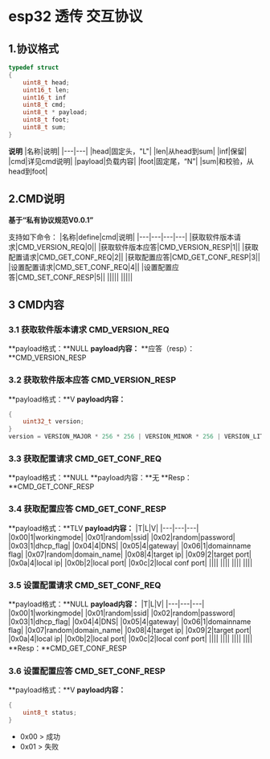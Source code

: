 # esp32 透传 交互协议

## 1.协议格式
```c
typedef struct
{
    uint8_t head;
    uint16_t len;
    uint16_t inf
    uint8_t cmd;
    uint8_t * payload;
    uint8_t foot;
    uint8_t sum;
}

```
**说明**
|名称|说明|
|---|---|
|head|固定头，"L"|
|len|从head到sum|
|inf|保留|
|cmd|详见cmd说明|
|payload|负载内容|
|foot|固定尾，“N”|
|sum|和校验，从head到foot|

## 2.CMD说明

**基于“私有协议规范V0.0.1”**

支持如下命令：
|名称|define|cmd|说明|
|---|---|---|---|
|获取软件版本请求|CMD_VERSION_REQ|0||
|获取软件版本应答|CMD_VERSION_RESP|1||
|获取配置请求|CMD_GET_CONF_REQ|2||
|获取配置应答|CMD_GET_CONF_RESP|3||
|设置配置请求|CMD_SET_CONF_REQ|4||
|设置配置应答|CMD_SET_CONF_RESP|5||
|||||
|||||


## 3 CMD内容
### 3.1 获取软件版本请求 CMD_VERSION_REQ
**payload格式：**NULL
**payload内容：**
**应答（resp）：**CMD_VERSION_RESP

### 3.2 获取软件版本应答 CMD_VERSION_RESP
**payload格式：**V
**payload内容：**
```c
{
	uint32_t version;
}
version = VERSION_MAJOR * 256 * 256 | VERSION_MINOR * 256 | VERSION_LITE;

```
### 3.3 获取配置请求  CMD_GET_CONF_REQ
**payload格式：**NULL
**payload内容：**无
**Resp：**CMD_GET_CONF_RESP

### 3.4 获取配置应答 CMD_GET_CONF_RESP
**payload格式：**TLV
**payload内容：**
|T|L|V|
|---|---|---|
|0x00|1|workingmode|
|0x01|random|ssid|
|0x02|random|password|
|0x03|1|dhcp_flag|
|0x04|4|DNS|
|0x05|4|gateway|
|0x06|1|domainname flag|
|0x07|random|domain_name|
|0x08|4|target ip|
|0x09|2|target port|
|0x0a|4|local ip|
|0x0b|2|local port|
|0x0c|2|local conf port|
||||
||||
||||
||||
### 3.5 设置配置请求 CMD_SET_CONF_REQ
**payload格式：**NULL
**payload内容：**
|T|L|V|
|---|---|---|
|0x00|1|workingmode|
|0x01|random|ssid|
|0x02|random|password|
|0x03|1|dhcp_flag|
|0x04|4|DNS|
|0x05|4|gateway|
|0x06|1|domainname flag|
|0x07|random|domain_name|
|0x08|4|target ip|
|0x09|2|target port|
|0x0a|4|local ip|
|0x0b|2|local port|
|0x0c|2|local conf port|
||||
||||
||||
||||
**Resp：**CMD_GET_CONF_RESP
### 3.6 设置配置应答 CMD_SET_CONF_RESP
**payload格式：**V
**payload内容：**
```c
{
	uint8_t status;
}
```
* 0x00  > 成功
* 0x01 > 失败














